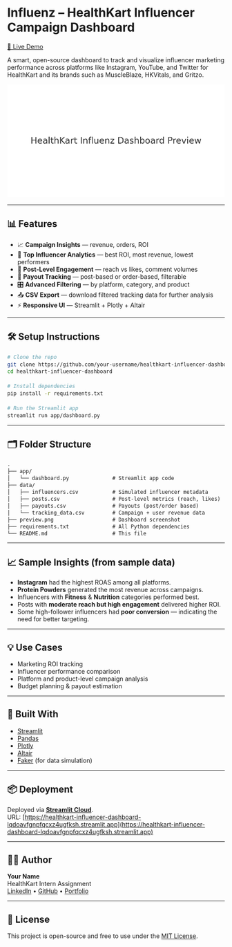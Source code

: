 # Influenz – HealthKart Influencer Campaign Dashboard

[🚀 Live Demo](https://healthkart-influencer-dashboard-lqdoavfgnpfqcxz4ugfksh.streamlit.app)

A smart, open-source dashboard to track and visualize influencer marketing performance across platforms like Instagram, YouTube, and Twitter for HealthKart and its brands such as MuscleBlaze, HKVitals, and Gritzo.

![Dashboard Preview](preview.png)

---

## 📊 Features

- 📈 **Campaign Insights** — revenue, orders, ROI
- 🧠 **Top Influencer Analytics** — best ROI, most revenue, lowest performers
- 📣 **Post-Level Engagement** — reach vs likes, comment volumes
- 💸 **Payout Tracking** — post-based or order-based, filterable
- 🎛 **Advanced Filtering** — by platform, category, and product
- 📤 **CSV Export** — download filtered tracking data for further analysis
- ⚡ **Responsive UI** — Streamlit + Plotly + Altair

---

## 🛠️ Setup Instructions

```bash
# Clone the repo
git clone https://github.com/your-username/healthkart-influencer-dashboard.git
cd healthkart-influencer-dashboard

# Install dependencies
pip install -r requirements.txt

# Run the Streamlit app
streamlit run app/dashboard.py
```

---

## 🗂 Folder Structure

```
.
├── app/
│   └── dashboard.py              # Streamlit app code
├── data/
│   ├── influencers.csv           # Simulated influencer metadata
│   ├── posts.csv                 # Post-level metrics (reach, likes)
│   ├── payouts.csv               # Payouts (post/order based)
│   └── tracking_data.csv         # Campaign + user revenue data
├── preview.png                   # Dashboard screenshot
├── requirements.txt              # All Python dependencies
└── README.md                     # This file
```

---

## 📈 Sample Insights (from sample data)

- **Instagram** had the highest ROAS among all platforms.
- **Protein Powders** generated the most revenue across campaigns.
- Influencers with **Fitness** & **Nutrition** categories performed best.
- Posts with **moderate reach but high engagement** delivered higher ROI.
- Some high-follower influencers had **poor conversion** — indicating the need for better targeting.

---

## 💡 Use Cases

- Marketing ROI tracking
- Influencer performance comparison
- Platform and product-level campaign analysis
- Budget planning & payout estimation

---

## 🔧 Built With

- [Streamlit](https://streamlit.io/)
- [Pandas](https://pandas.pydata.org/)
- [Plotly](https://plotly.com/)
- [Altair](https://altair-viz.github.io/)
- [Faker](https://faker.readthedocs.io/en/master/) (for data simulation)

---

## 📦 Deployment

Deployed via **[Streamlit Cloud](https://streamlit.io/cloud)**.  
URL: [https://healthkart-influencer-dashboard-lqdoavfgnpfqcxz4ugfksh.streamlit.app](https://healthkart-influencer-dashboard-lqdoavfgnpfqcxz4ugfksh.streamlit.app)

---

## 👩‍💻 Author

**Your Name**  
HealthKart Intern Assignment  
[LinkedIn](#) • [GitHub](#) • [Portfolio](#)

---

## 📃 License

This project is open-source and free to use under the [MIT License](LICENSE).
